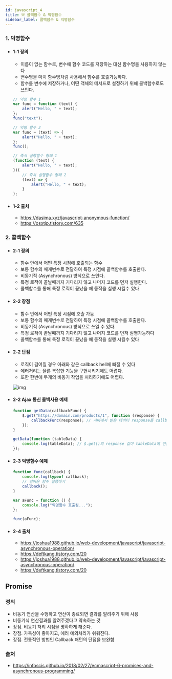 ```yaml
---
id: javascript_4
title: ※ 콜백함수 & 익명함수
sidebar_label: 콜백함수 & 익명함수
---
```


### 1. 익명함수

-   #### 1-1 정의

    -   이름이 없는 함수로, 변수에 함수 코드를 저장하는 대신 함수명을 사용하지 않는다
    -   변수명을 마치 함수명처럼 사용해서 함수를 호출가능하다.
    -   함수를 변수에 저장하거나, 어떤 객체의 메서드로 설정하기 위해 콜백함수로도 쓰인다.

    ```javascript
    // 익명 함수 1
    var func = function (text) {
        alert("Hello, " + text);
    };
    func("text");

    // 익명 함수 2
    var func = (text) => {
        alert("Hello, " + text);
    };
    func();

    // 즉시 실행함수 형태 1
    (function (text) {
        alert("Hello, " + text);
    })(
        // 즉시 실행함수 형태 2
        (text) => {
            alert("Hello, " + text);
        }
    );
    ```

-   #### 1-2 출처
    -   https://dasima.xyz/javascript-anonymous-function/
    -   https://osxtip.tistory.com/635

### 2. 콜백함수

-   #### 2-1 정의

    -   함수 안에서 어떤 특정 시점에 호출되는 함수
    -   보통 함수의 매게변수로 전달하여 특정 시점에 콜백함수를 호출한다.
    -   비동기적 (Asynchronous) 방식으로 쓰인다.
    -   특정 로적이 끝날때까지 기다리지 않고 나머지 코드를 먼저 실행한다.
    -   콜백함수를 통해 특정 로직이 끝났을 때 동작을 실행 시킬수 있다

-   #### 2-2 장점

    -   함수 안에서 어떤 특정 시점에 호출 가능
    -   보통 함수의 매게변수로 전달하여 특정 시점에 콜백함수를 호출한다.
    -   비동기적 (Asynchronous) 방식으로 쓰일 수 있다.
    -   특정 로적이 끝날때까지 기다리지 않고 나머지 코드를 먼저 실행가능하다
    -   콜백함수를 통해 특정 로직이 끝났을 때 동작을 실행 시킬수 있다

-   #### 2-2 단점

    -   로직이 길어질 경우 아래와 같은 callback hell에 빠질 수 있다
    -   에러처리는 물론 복잡한 기능을 구현시키기에도 어렵다.
    -   또한 한번에 두개의 비동기 작업을 처리하기에도 어렵다.

    ![img](/img/javascript/javascript_4_1.png)

-   #### 2-2 Ajax 통신 콜백사용 예제

    ```javascript
    function getData(callbackFunc) {
        $.get("https://domain.com/products/1", function (response) {
            callbackFunc(response); // 서버에서 받은 데이터 response를 callbackFunc() 함수에 넘겨줌
        });
    }

    getData(function (tableData) {
        console.log(tableData); // $.get()의 response 값이 tableData에 전달됨
    });
    ```

-   #### 2-3 익명함수 예제

    ```javascript
    function func(callback) {
        console.log(typeof callback);
        // 넘어온 함수 실행하기
        callback();
    }

    var aFunc = function () {
        console.log("익명함수 호출됨...");
    };

    func(aFunc);
    ```

-   #### 2-4 출처
    -   https://joshua1988.github.io/web-development/javascript/javascript-asynchronous-operation/
    -   https://deftkang.tistory.com/20
    -   https://joshua1988.github.io/web-development/javascript/javascript-asynchronous-operation/
    -   https://deftkang.tistory.com/20

## Promise

### 정의

-   비동기 연산을 수행하고 연산이 종료되면 결과를 알려주기 위해 사용
-   비동기식 연산결과를 알려주겠다고 약속하는 것
-   장점. 비동기 처리 시점을 명확하게 해준다.
-   장점. 가독성이 좋아지고, 에러 예외처리가 쉬워진다.
-   장점. 전통적인 방법인 Callback 패턴의 단점을 보완함

### 출처

-   https://infoscis.github.io/2018/02/27/ecmascript-6-promises-and-asynchronous-programming/
